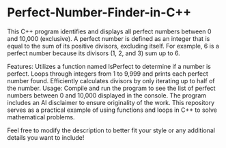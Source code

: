 # Perfect-Number-Finder-in-C++

This C++ program identifies and displays all perfect numbers between 0 and 10,000 (exclusive). A perfect number is defined as an integer that is equal to the sum of its positive divisors, excluding itself. For example, 6 is a perfect number because its divisors (1, 2, and 3) sum up to 6.

Features:
Utilizes a function named IsPerfect to determine if a number is perfect.
Loops through integers from 1 to 9,999 and prints each perfect number found.
Efficiently calculates divisors by only iterating up to half of the number.
Usage:
Compile and run the program to see the list of perfect numbers between 0 and 10,000 displayed in the console.
The program includes an AI disclaimer to ensure originality of the work.
This repository serves as a practical example of using functions and loops in C++ to solve mathematical problems.

Feel free to modify the description to better fit your style or any additional details you want to include!












